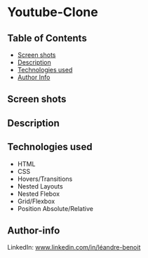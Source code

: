 # Youtube-Clone

## Table of Contents
<ul dir="auto">
  <li><a href="#screen-shots">Screen shots</a></li>
  <li><a href="#description">Description</a></li>
  <li><a href="#technologies-used">Technologies used</a></li>
  <li><a href="#author-info">Author Info</a></li>
</ul>

## Screen shots


## Description


## Technologies used
<ul>
  <li>HTML</li>
  <li>CSS</li>
  <li>Hovers/Transitions</li>
  <li>Nested Layouts</li>
  <li>Nested Flebox</li>
  <li>Grid/Flexbox</li>
  <li>Position Absolute/Relative</li>
</ul>

## Author-info
LinkedIn: www.linkedin.com/in/léandre-benoit
